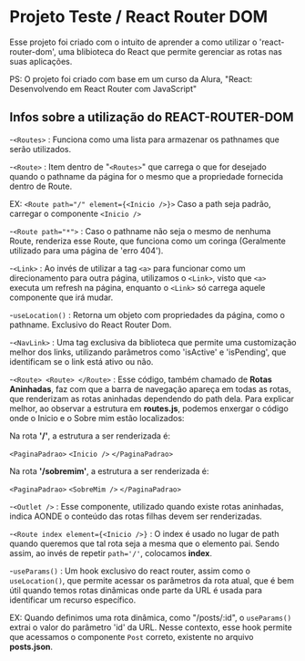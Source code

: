 # Projeto Teste / React Router DOM

Esse projeto foi criado com o intuito de aprender a como utilizar o 'react-router-dom', uma blibioteca do React que permite gerenciar as rotas nas suas aplicações.

PS: O projeto foi criado com base em um curso da Alura, "React: Desenvolvendo em React Router com JavaScript"

## Infos sobre a utilização do REACT-ROUTER-DOM
-`<Routes>` : Funciona como uma lista para armazenar os pathnames que serão utilizados.

-`<Route>` : Item dentro de "`<Routes>`" que carrega o que for desejado quando o pathname da página for o mesmo que a propriedade fornecida dentro de Route.

EX: `<Route path="/" element={<Inicio />}>`
Caso a path seja padrão, carregar o componente `<Inicio />`

-`<Route path="*">` : Caso o pathname não seja o mesmo de nenhuma Route, renderiza esse Route, que funciona como um coringa (Geralmente utilizado para uma página de 'erro 404').

-`<Link>` : Ao invés de utilizar a tag `<a>` para funcionar como um direcionamento para outra página, utilizamos o `<Link>`, visto que `<a>` executa um refresh na página, enquanto o `<Link>` só carrega aquele componente que irá mudar.

-`useLocation()` : Retorna um objeto com propriedades da página, como o pathname. Exclusivo do React Router Dom.

-`<NavLink>` : Uma tag exclusiva da biblioteca que permite uma customização melhor dos links, utilizando parâmetros como 'isActive' e 'isPending', que identificam se o link está ativo ou não.

-`<Route> <Route> </Route>` : Esse código, também chamado de **Rotas Aninhadas**, faz com que a barra de navegação apareça em todas as rotas, que renderizam as rotas aninhadas dependendo do path dela. Para explicar melhor, ao observar a estrutura em **routes.js**, podemos enxergar o código onde o Inicio e o Sobre mim estão localizados:

Na rota **'/'**, a estrutura a ser renderizada é:

`<PaginaPadrao>`
    `<Inicio />`
`</PaginaPadrao>`
        
Na rota **'/sobremim'**, a estrutura a ser renderizada é:

`<PaginaPadrao>`
    `<SobreMim />`
`</PaginaPadrao>`

-`<Outlet />` : Esse componente, utilizado quando existe rotas aninhadas, indica AONDE o conteúdo das rotas filhas devem ser renderizadas.

-`<Route index element={<Inicio />}` : O index é usado no lugar de path quando queremos que tal rota seja a mesma que o elemento pai. Sendo assim, ao invés de repetir `path='/'`, colocamos **index**.

-`useParams()` : Um hook exclusivo do react router, assim como o `useLocation()`, que permite acessar os parâmetros da rota atual, que é bem útil quando temos rotas dinâmicas onde parte da URL é usada para identificar um recurso específico.

EX: Quando definimos uma rota dinâmica, como "/posts/:id", o `useParams()` extrai o valor do parâmetro 'id' da URL. Nesse contexto, esse hook permite que acessamos o componente `Post` correto, existente no arquivo **posts.json**.